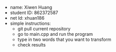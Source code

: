 - name: Xiwen Huang 
- student ID: 862372587
- net Id: xhuan186
- simple instructions:
  - git pull current repository
  - go to main.cpp and run the program
  - type in two words that you want to transform
  - check results